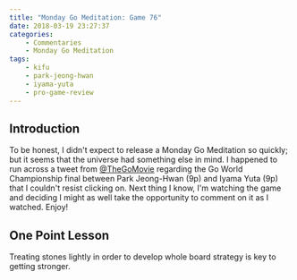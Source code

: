 ```yaml
---
title: "Monday Go Meditation: Game 76"
date: 2018-03-19 23:27:37
categories:
	- Commentaries
	- Monday Go Meditation
tags:
    - kifu
    - park-jeong-hwan
    - iyama-yuta
    - pro-game-review
---
```


## Introduction

To be honest, I didn't expect to release a Monday Go Meditation so quickly; but it seems that the universe had something else in mind. I happened to run across a tweet from [@TheGoMovie](https://twitter.com/thegomovie) regarding the Go World Championship final between Park Jeong-Hwan (9p) and Iyama Yuta (9p) that I couldn't resist clicking on. Next thing I know, I'm watching the game and deciding I might as well take the opportunity to comment on it as I watched. Enjoy!

## One Point Lesson

Treating stones lightly in order to develop whole board strategy is key to getting stronger.
